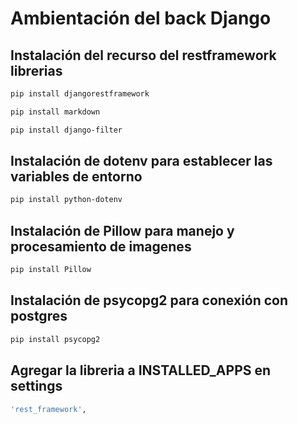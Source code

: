 # Ambientación del back Django

## Instalación del recurso del restframework librerias
```bash
pip install djangorestframework
```
```bash
pip install markdown   
```
```bash    
pip install django-filter  
```
## Instalación de dotenv para establecer las variables de entorno
```bash
pip install python-dotenv
```

## Instalación de Pillow para manejo y procesamiento de imagenes
```bash
pip install Pillow
```

## Instalación de psycopg2 para conexión con postgres
```bash
pip install psycopg2
```

## Agregar la libreria a INSTALLED_APPS en settings
```bash
'rest_framework',
```